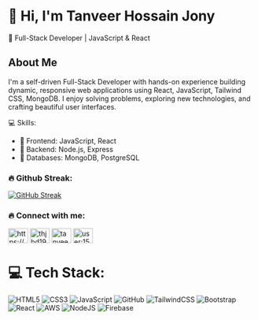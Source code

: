 # 👋 Hi, I'm Tanveer Hossain Jony  
🎯 Full-Stack Developer | JavaScript & React

## About Me

I'm a self-driven Full-Stack Developer with hands-on experience building dynamic, responsive web applications using React, JavaScript, Tailwind CSS, MongoDB. I enjoy solving problems, exploring new technologies, and crafting beautiful user interfaces.

 💻 Skills:

  - 🔹 Frontend:  JavaScript, React
  - 🔹 Backend:   Node.js, Express  
  - 🔸 Databases: MongoDB, PostgreSQL  

<h3 align="left">🔥 Github Streak:</h3>

[![GitHub Streak](https://github-readme-streak-stats-ashen-chi.vercel.app/?user=tanveer19)](https://git.io/streak-stats)

<h3 align="left">🔥 Connect with me:</h3>
<p align="left">
<a href="https://www.linkedin.com/in/tanveer-hossain-jony/" target="_blank"><img align="center" src="https://raw.githubusercontent.com/rahuldkjain/github-profile-readme-generator/master/src/images/icons/Social/linked-in-alt.svg" alt="https://www.linkedin.com/in/tanveer-hossain-jony/" height="30" width="40" /></a>
<a href="https://twitter.com/thjbd19" target="blank"><img align="center" src="https://raw.githubusercontent.com/rahuldkjain/github-profile-readme-generator/master/src/images/icons/Social/twitter.svg" alt="thjbd19" height="30" width="40" /></a>
<a href="https://www.leetcode.com/tanveer19" target="blank"><img align="center" src="https://raw.githubusercontent.com/rahuldkjain/github-profile-readme-generator/master/src/images/icons/Social/leet-code.svg" alt="tanveer19" height="30" width="40" /></a>
<a href="https://stackoverflow.com/users/1571017" target="blank"><img align="center" src="https://raw.githubusercontent.com/rahuldkjain/github-profile-readme-generator/master/src/images/icons/Social/stack-overflow.svg" alt="user:1571017" height="30" width="40" /></a>
</p>

# 💻 Tech Stack:

![HTML5](https://img.shields.io/badge/html5-%23E34F26.svg?style=for-the-badge&logo=html5&logoColor=white)
![CSS3](https://img.shields.io/badge/css3-%231572B6.svg?style=for-the-badge&logo=css3&logoColor=white)
![JavaScript](https://img.shields.io/badge/javascript-%23323330.svg?style=for-the-badge&logo=javascript&logoColor=%23F7DF1E)
![GitHub](https://img.shields.io/badge/github-%23121011.svg?style=for-the-badge&logo=github&logoColor=white)
![TailwindCSS](https://img.shields.io/badge/tailwindcss-%2338B2AC.svg?style=for-the-badge&logo=tailwind-css&logoColor=white)
![Bootstrap](https://img.shields.io/badge/bootstrap-%238511FA.svg?style=for-the-badge&logo=bootstrap&logoColor=white)
![React](https://img.shields.io/badge/react-%2320232a.svg?style=for-the-badge&logo=react&logoColor=%2361DAFB)
![AWS](https://img.shields.io/badge/AWS-%23FF9900.svg?style=for-the-badge&logo=amazon-aws&logoColor=white)
![NodeJS](https://img.shields.io/badge/node.js-6DA55F?style=for-the-badge&logo=node.js&logoColor=white)
![Firebase](https://img.shields.io/badge/firebase-%23039BE5.svg?style=for-the-badge&logo=firebase)
